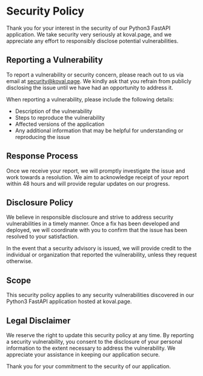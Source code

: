 # Security Policy

Thank you for your interest in the security of our Python3 FastAPI application. We take security very seriously at koval.page, and we appreciate any effort to responsibly disclose potential vulnerabilities.

## Reporting a Vulnerability

To report a vulnerability or security concern, please reach out to us via email at [security@koval.page](mailto:tme-security@koval.page). We kindly ask that you refrain from publicly disclosing the issue until we have had an opportunity to address it.

When reporting a vulnerability, please include the following details:
- Description of the vulnerability
- Steps to reproduce the vulnerability
- Affected versions of the application
- Any additional information that may be helpful for understanding or reproducing the issue

## Response Process

Once we receive your report, we will promptly investigate the issue and work towards a resolution. We aim to acknowledge receipt of your report within 48 hours and will provide regular updates on our progress.

## Disclosure Policy

We believe in responsible disclosure and strive to address security vulnerabilities in a timely manner. Once a fix has been developed and deployed, we will coordinate with you to confirm that the issue has been resolved to your satisfaction.

In the event that a security advisory is issued, we will provide credit to the individual or organization that reported the vulnerability, unless they request otherwise.

## Scope

This security policy applies to any security vulnerabilities discovered in our Python3 FastAPI application hosted at koval.page.

## Legal Disclaimer

We reserve the right to update this security policy at any time. By reporting a security vulnerability, you consent to the disclosure of your personal information to the extent necessary to address the vulnerability. We appreciate your assistance in keeping our application secure.

Thank you for your commitment to the security of our application.
